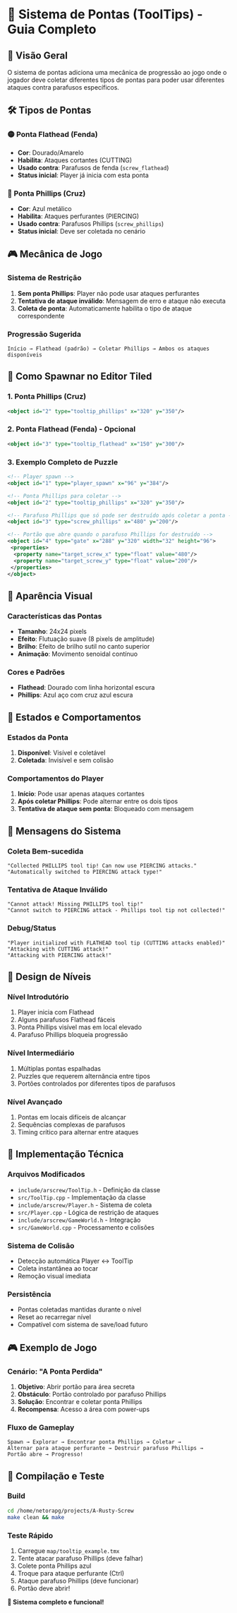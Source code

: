 # 🔧 Sistema de Pontas (ToolTips) - Guia Completo

## 🎯 Visão Geral

O sistema de pontas adiciona uma mecânica de progressão ao jogo onde o jogador deve coletar diferentes tipos de pontas para poder usar diferentes ataques contra parafusos específicos.

## 🛠️ Tipos de Pontas

### 🟡 Ponta Flathead (Fenda)
- **Cor**: Dourado/Amarelo
- **Habilita**: Ataques cortantes (CUTTING)
- **Usado contra**: Parafusos de fenda (`screw_flathead`)
- **Status inicial**: Player já inicia com esta ponta

### 🔵 Ponta Phillips (Cruz)
- **Cor**: Azul metálico
- **Habilita**: Ataques perfurantes (PIERCING)
- **Usado contra**: Parafusos Phillips (`screw_phillips`)
- **Status inicial**: Deve ser coletada no cenário

## 🎮 Mecânica de Jogo

### Sistema de Restrição
1. **Sem ponta Phillips**: Player não pode usar ataques perfurantes
2. **Tentativa de ataque inválido**: Mensagem de erro e ataque não executa
3. **Coleta de ponta**: Automaticamente habilita o tipo de ataque correspondente

### Progressão Sugerida
```
Início → Flathead (padrão) → Coletar Phillips → Ambos os ataques disponíveis
```

## 📍 Como Spawnar no Editor Tiled

### 1. Ponta Phillips (Cruz)
```xml
<object id="2" type="tooltip_phillips" x="320" y="350"/>
```

### 2. Ponta Flathead (Fenda) - Opcional
```xml
<object id="3" type="tooltip_flathead" x="150" y="300"/>
```

### 3. Exemplo Completo de Puzzle
```xml
<!-- Player spawn -->
<object id="1" type="player_spawn" x="96" y="384"/>

<!-- Ponta Phillips para coletar -->
<object id="2" type="tooltip_phillips" x="320" y="350"/>

<!-- Parafuso Phillips que só pode ser destruído após coletar a ponta -->
<object id="3" type="screw_phillips" x="480" y="200"/>

<!-- Portão que abre quando o parafuso Phillips for destruído -->
<object id="4" type="gate" x="288" y="320" width="32" height="96">
 <properties>
  <property name="target_screw_x" type="float" value="480"/>
  <property name="target_screw_y" type="float" value="200"/>
 </properties>
</object>
```

## 🎨 Aparência Visual

### Características das Pontas
- **Tamanho**: 24x24 pixels
- **Efeito**: Flutuação suave (8 pixels de amplitude)
- **Brilho**: Efeito de brilho sutil no canto superior
- **Animação**: Movimento senoidal contínuo

### Cores e Padrões
- **Flathead**: Dourado com linha horizontal escura
- **Phillips**: Azul aço com cruz azul escura

## 🔄 Estados e Comportamentos

### Estados da Ponta
1. **Disponível**: Visível e coletável
2. **Coletada**: Invisível e sem colisão

### Comportamentos do Player
1. **Início**: Pode usar apenas ataques cortantes
2. **Após coletar Phillips**: Pode alternar entre os dois tipos
3. **Tentativa de ataque sem ponta**: Bloqueado com mensagem

## 📝 Mensagens do Sistema

### Coleta Bem-sucedida
```
"Collected PHILLIPS tool tip! Can now use PIERCING attacks."
"Automatically switched to PIERCING attack type!"
```

### Tentativa de Ataque Inválido
```
"Cannot attack! Missing PHILLIPS tool tip!"
"Cannot switch to PIERCING attack - Phillips tool tip not collected!"
```

### Debug/Status
```
"Player initialized with FLATHEAD tool tip (CUTTING attacks enabled)"
"Attacking with CUTTING attack!"
"Attacking with PIERCING attack!"
```

## 🎯 Design de Níveis

### Nível Introdutório
1. Player inicia com Flathead
2. Alguns parafusos Flathead fáceis
3. Ponta Phillips visível mas em local elevado
4. Parafuso Phillips bloqueia progressão

### Nível Intermediário
1. Múltiplas pontas espalhadas
2. Puzzles que requerem alternância entre tipos
3. Portões controlados por diferentes tipos de parafusos

### Nível Avançado
1. Pontas em locais difíceis de alcançar
2. Sequências complexas de parafusos
3. Timing crítico para alternar entre ataques

## 🔧 Implementação Técnica

### Arquivos Modificados
- `include/arscrew/ToolTip.h` - Definição da classe
- `src/ToolTip.cpp` - Implementação da classe
- `include/arscrew/Player.h` - Sistema de coleta
- `src/Player.cpp` - Lógica de restrição de ataques
- `include/arscrew/GameWorld.h` - Integração
- `src/GameWorld.cpp` - Processamento e colisões

### Sistema de Colisão
- Detecção automática Player ↔ ToolTip
- Coleta instantânea ao tocar
- Remoção visual imediata

### Persistência
- Pontas coletadas mantidas durante o nível
- Reset ao recarregar nível
- Compatível com sistema de save/load futuro

## 🎮 Exemplo de Jogo

### Cenário: "A Ponta Perdida"
1. **Objetivo**: Abrir portão para área secreta
2. **Obstáculo**: Portão controlado por parafuso Phillips
3. **Solução**: Encontrar e coletar ponta Phillips
4. **Recompensa**: Acesso a área com power-ups

### Fluxo de Gameplay
```
Spawn → Explorar → Encontrar ponta Phillips → Coletar → 
Alternar para ataque perfurante → Destruir parafuso Phillips → 
Portão abre → Progresso!
```

## 🚀 Compilação e Teste

### Build
```bash
cd /home/netorapg/projects/A-Rusty-Screw
make clean && make
```

### Teste Rápido
1. Carregue `map/tooltip_example.tmx`
2. Tente atacar parafuso Phillips (deve falhar)
3. Colete ponta Phillips azul
4. Troque para ataque perfurante (Ctrl)
5. Ataque parafuso Phillips (deve funcionar)
6. Portão deve abrir!

**🎉 Sistema completo e funcional!**
